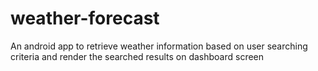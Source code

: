 # weather-forecast
An android app to retrieve weather information based on user searching criteria and render the searched results on dashboard screen
